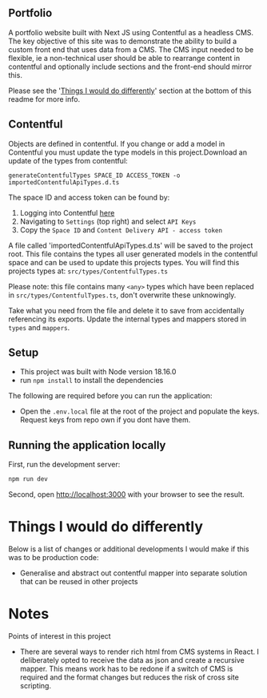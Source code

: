 ﻿## Portfolio

A portfolio website built with Next JS using Contentful as a headless CMS. The key objective of this site
was to demonstrate the ability to build a custom front end that uses data from a CMS. The CMS input needed to be 
flexible, ie a non-technical user should be able to rearrange content in contentful and optionally include sections
and the front-end should mirror this.

Please see the '[Things I would do differently](#things-i-would-do-differently)' section at the bottom of this readme 
for more info.

## Contentful

Objects are defined in contentful. If you change or add a model in Contentful you must update the type models in this
project.Download an update of the types from contentful:

`generateContentfulTypes SPACE_ID ACCESS_TOKEN -o importedContentfulApiTypes.d.ts`

The space ID and access token can be found by:

1. Logging into Contentful [here](https://app.contentful.com/spaces/)
2. Navigating to `Settings` (top right) and select `API Keys`
3. Copy the `Space ID` and `Content Delivery API - access token`

A file called 'importedContentfulApiTypes.d.ts' will be saved to the project root.
This file contains the types all user generated models in the contentful space and can be used to update this projects 
types.
You will find this projects types at: `src/types/ContentfulTypes.ts`

Please note: this file contains many `<any>` types which have been replaced in `src/types/ContentfulTypes.ts`, don't
overwrite these unknowingly.

Take what you need from the file and delete it to save from accidentally referencing its exports. Update the internal
 types and mappers stored in `types` and `mappers`.

## Setup

- This project was built with Node version 18.16.0
- run `npm install` to install the dependencies

The following are required before you can run the application:

-   Open the `.env.local` file at the root of the project and populate the keys. Request keys from repo own if you
dont have them.

## Running the application locally

First, run the development server:

```bash
npm run dev
```

Second, open [http://localhost:3000](http://localhost:3000) with your browser to see the result.

# Things I would do differently
Below is a list of changes or additional developments I would make if this was to be production code:
* Generalise and abstract out contentful mapper into separate solution that can be reused in other projects


# Notes
Points of interest in this project
* There are several ways to render rich html from CMS systems in React. I deliberately opted to receive the data as json
and create a recursive mapper. This means work has to be redone if a switch of CMS is required and the format changes
but reduces the risk of cross site scripting.